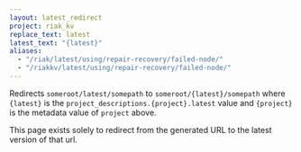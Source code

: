 ```yaml
---
layout: latest_redirect
project: riak_kv
replace_text: latest
latest_text: "{latest}"
aliases:
  - "/riak/latest/using/repair-recovery/failed-node/"
  - "/riakkv/latest/using/repair-recovery/failed-node/"
---
```


Redirects `someroot/latest/somepath` to `someroot/{latest}/somepath` 
where `{latest}` is the `project_descriptions.{project}.latest` value
and `{project}` is the metadata value of `project` above.

This page exists solely to redirect from the generated URL to the latest version of
that url.



